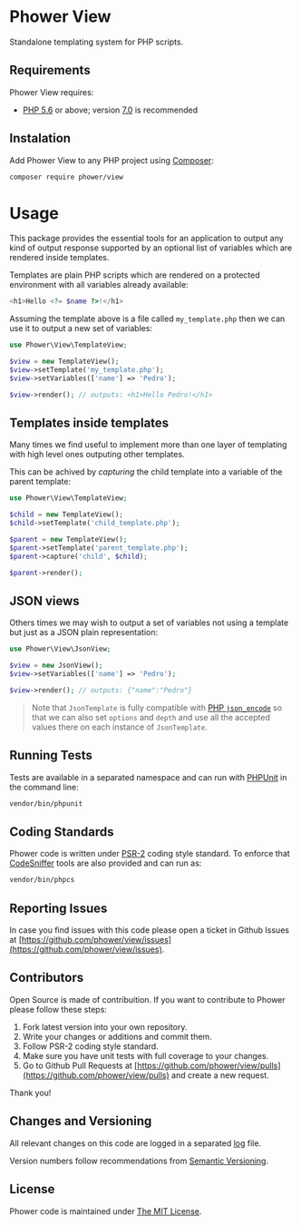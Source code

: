 Phower View
===========

Standalone templating system for PHP scripts.

Requirements
------------

Phower View requires:

-   [PHP 5.6](http://php.net/releases/5_6_0.php) or above; 
    version [7.0](http://php.net/releases/7_0_0.php) is recommended

Instalation
-----------

Add Phower View to any PHP project using [Composer](https://getcomposer.org/):

```bash
composer require phower/view
```

Usage
=====

This package provides the essential tools for an application to output any kind of output 
response supported by an optional list of variables which are rendered inside templates.

Templates are plain PHP scripts which are rendered on a protected environment with all
variables already available:

```php
<h1>Hello <?= $name ?>!</h1>
```

Assuming the template above is a file called `my_template.php` then we can use it to
output a new set of variables:

```php
use Phower\View\TemplateView;

$view = new TemplateView();
$view->setTemplate('my_template.php');
$view->setVariables(['name'] => 'Pedro');

$view->render(); // outputs: <h1>Hello Pedro!</h1>
```

## Templates inside templates

Many times we find useful to implement more than one layer of templating with high level ones
outputing other templates.

This can be achived by *capturing* the child template into a variable of the parent template:

```php
use Phower\View\TemplateView;

$child = new TemplateView();
$child->setTemplate('child_template.php');

$parent = new TemplateView();
$parent->setTemplate('parent_template.php');
$parent->capture('child', $child);

$parent->render();
```

## JSON views

Others times we may wish to output a set of variables not using a template but just as a JSON plain
representation:

```php
use Phower\View\JsonView;

$view = new JsonView();
$view->setVariables(['name'] => 'Pedro');

$view->render(); // outputs: {"name":"Pedro"}
```

> Note that `JsonTemplate` is fully compatible with [PHP `json_encode`](http://php.net/manual/en/function.json-encode.php)
> so that we can also set `options` and `depth` and use all the accepted values there on each instance of `JsonTemplate`.

Running Tests
-------------

Tests are available in a separated namespace and can run with [PHPUnit](http://phpunit.de/)
in the command line:

```bash
vendor/bin/phpunit
```

Coding Standards
----------------

Phower code is written under [PSR-2](http://www.php-fig.org/psr/psr-2/) coding style standard.
To enforce that [CodeSniffer](https://github.com/squizlabs/PHP_CodeSniffer) tools are also 
provided and can run as:

```bash
vendor/bin/phpcs
```

Reporting Issues
----------------

In case you find issues with this code please open a ticket in Github Issues at
[https://github.com/phower/view/issues](https://github.com/phower/view/issues).

Contributors
------------

Open Source is made of contribuition. If you want to contribute to Phower please
follow these steps:

1.  Fork latest version into your own repository.
2.  Write your changes or additions and commit them.
3.  Follow PSR-2 coding style standard.
4.  Make sure you have unit tests with full coverage to your changes.
5.  Go to Github Pull Requests at [https://github.com/phower/view/pulls](https://github.com/phower/view/pulls)
    and create a new request.

Thank you!

Changes and Versioning
----------------------

All relevant changes on this code are logged in a separated [log](CHANGELOG.md) file.

Version numbers follow recommendations from [Semantic Versioning](http://semver.org/).

License
-------

Phower code is maintained under [The MIT License](https://opensource.org/licenses/MIT).